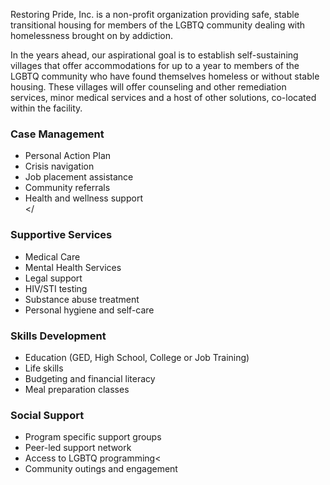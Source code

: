 Restoring Pride, Inc. is a non-profit organization providing safe, stable transitional housing for members of the LGBTQ community dealing with homelessness brought on by addiction. 

In the years ahead, our aspirational goal is to establish self-sustaining villages that offer accommodations for up to a year to members of the LGBTQ community who have found themselves homeless or without stable housing. These villages will offer counseling and other remediation services, minor medical services and a host of other solutions, co-located within the facility.

### Case Management

* Personal Action Plan
* Crisis navigation
* Job placement assistance
* Community referrals
* Health and wellness support</li></

### Supportive Services

* Medical Care
* Mental Health Services
* Legal support
* HIV/STI testing
* Substance abuse treatment
* Personal hygiene and self-care

### Skills Development

* Education (GED, High School, College or Job Training)
* Life skills
* Budgeting and financial literacy
* Meal preparation classes

### Social Support

* Program specific support groups
* Peer-led support network
* Access to LGBTQ programming<
* Community outings and engagement
